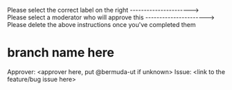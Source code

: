 Please select the correct label on the right ---------------------->  
Please select a moderator who will approve this ---------------------->  
Please delete the above instructions once you've completed them  

# branch name here
Approver: <approver here, put @bermuda-ut if unknown>
Issue: <link to the feature/bug issue here>
